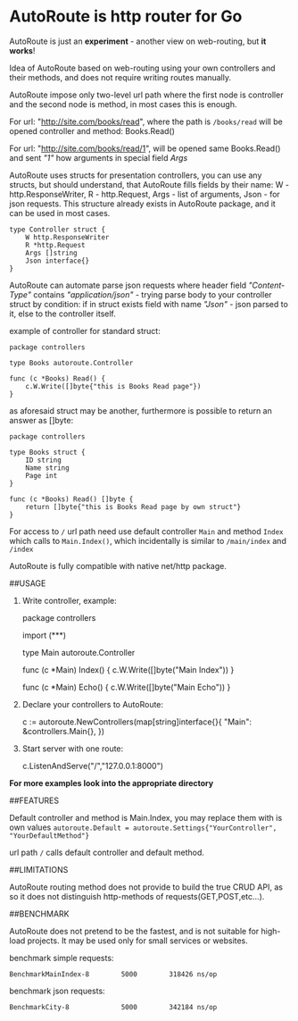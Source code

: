 # AutoRoute is http router for Go

AutoRoute is just an **experiment** - another view on web-routing, but **it works**! 

Idea of AutoRoute based on web-routing using your own controllers and their methods, and does not require writing routes manually.

AutoRoute impose only two-level url path where the first node is controller and the second node is method, in most cases this is enough.

For url: "http://site.com/books/read", where the path is `/books/read` will be opened controller and method: Books.Read()

For url: "http://site.com/books/read/1", will be opened same Books.Read() and sent *"1"* how arguments in special field *Args*

AutoRoute uses structs for presentation controllers, you can use any structs, but should understand, that AutoRoute fills fields by their name: W - http.ResponseWriter, R - http.Request, Args - list of arguments, Json - for json requests. This structure already exists in AutoRoute package, and it can be used in most cases.

	type Controller struct {
		W http.ResponseWriter
		R *http.Request
		Args []string
		Json interface{}
	}

AutoRoute can automate parse json requests where header field *"Content-Type"* contains *"application/json"* - trying parse body to your controller struct by condition: if in struct exists field with name *"Json"* - json parsed to it, else to the controller itself.

example of controller for standard struct:

	package controllers

	type Books autoroute.Controller

	func (c *Books) Read() {
		c.W.Write([]byte{"this is Books Read page"})
	}

as aforesaid struct may be another, furthermore is possible to return an answer as []byte:

	package controllers

	type Books struct {
		ID string
		Name string
		Page int
	}

	func (c *Books) Read() []byte {
		return []byte{"this is Books Read page by own struct"}
	}


For access to `/` url path need use default controller `Main` and method `Index` which calls to `Main.Index()`, which incidentally is similar to `/main/index` and `/index`


AutoRoute is fully compatible with native net/http package.

##USAGE

1) Write controller, example:

	package controllers

	import (***)

	type Main autoroute.Controller

	func (c *Main) Index() {
		c.W.Write([]byte("Main Index"))
	}

	func (c *Main) Echo() {
		c.W.Write([]byte("Main Echo"))
	}


2) Declare your controllers to AutoRoute:

	c := autoroute.NewControllers(map[string]interface{}{
		"Main":  &controllers.Main{},
	})

3) Start server with one route:

	c.ListenAndServe("/","127.0.0.1:8000")

**For more examples look into the appropriate directory**



##FEATURES

Default controller and method is Main.Index, you may replace them with is own values `autoroute.Default = autoroute.Settings{"YourController", "YourDefaultMethod"}`


url path `/` calls default controller and default method.



##LIMITATIONS

AutoRoute routing method does not provide to build the true CRUD API, as so it does not distinguish http-methods of requests(GET,POST,etc...).


##BENCHMARK

AutoRoute does not pretend to be the fastest, and is not suitable for high-load projects. It may be used only for small services or websites.

benchmark simple requests:

	BenchmarkMainIndex-8	    5000	    318426 ns/op

benchmark json requests:

	BenchmarkCity-8     	    5000	    342184 ns/op
